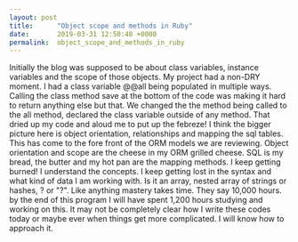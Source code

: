 ```yaml
---
layout: post
title:      "Object scope and methods in Ruby"
date:       2019-03-31 12:50:48 +0000
permalink:  object_scope_and_methods_in_ruby
---
```



Initially the blog was supposed to be about class variables, instance variables and the scope of those objects. My project had a non-DRY moment. I had a class variable @@all being populated in multiple ways. Calling the class method save at the bottom of the code was making it hard to return anything else but that. We changed the the method being called to the all method, declared the class variable outside of any method. That dried up my code and aloud me to put up the febreze! I think the bigger picture here is object orientation, relationships and mapping the sql tables. This has come to the fore front of the ORM models we are reviewing. Object orientation and scope are the cheese in my ORM grilled cheese. SQL is my  bread, the butter and my hot pan are the mapping methods. I keep getting burned! I understand the concepts. I keep getting lost in the syntax and what kind of data I am working with. Is it an array, nested array of strings or hashes, ? or "?". Like anything mastery takes time. They say 10,000 hours. by the end of this program I will have spent 1,200 hours studying and working on this. It may not be completely clear how I write these codes today or maybe ever when things get more complicated. I will know how to approach it.

